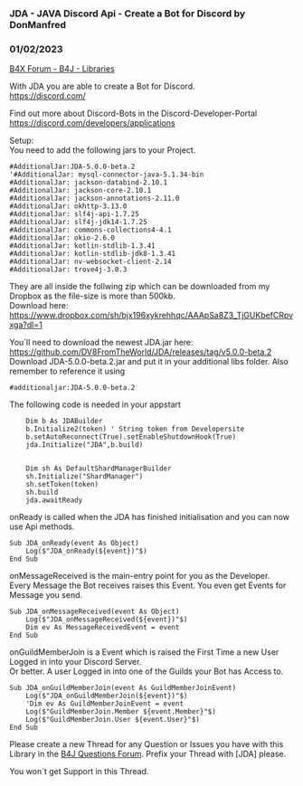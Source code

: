 ### JDA - JAVA Discord Api - Create a Bot for Discord by DonManfred
### 01/02/2023
[B4X Forum - B4J - Libraries](https://www.b4x.com/android/forum/threads/119003/)

With JDA you are able to create a Bot for Discord.  
<https://discord.com/>  
  
Find out more about Discord-Bots in the Discord-Developer-Portal  
<https://discord.com/developers/applications>  
  
Setup:  
You need to add the following jars to your Project.  

```B4X
#AdditionalJar:JDA-5.0.0-beta.2  
'#AdditionalJar: mysql-connector-java-5.1.34-bin  
#AdditionalJar: jackson-databind-2.10.1  
#AdditionalJar: jackson-core-2.10.1  
#AdditionalJar: jackson-annotations-2.11.0  
#AdditionalJar: okhttp-3.13.0  
#AdditionalJar: slf4j-api-1.7.25  
#AdditionalJar: slf4j-jdk14-1.7.25  
#AdditionalJar: commons-collections4-4.1  
#AdditionalJar: okio-2.6.0  
#AdditionalJar: kotlin-stdlib-1.3.41  
#AdditionalJar: kotlin-stdlib-jdk8-1.3.41  
#AdditionalJar: nv-websocket-client-2.14  
#AdditionalJar: trove4j-3.0.3
```

  
  
They are all inside the follwing zip which can be downloaded from my Dropbox as the file-size is more than 500kb.  
Download here:  
<https://www.dropbox.com/sh/bjx196xykrehhqc/AAApSa8Z3_TjGUKbefCRpvxga?dl=1>  
  
You´ll need to download the newest JDA.jar here:  
<https://github.com/DV8FromTheWorld/JDA/releases/tag/v5.0.0-beta.2>  
Download JDA-5.0.0-beta.2.jar and put it in your additional libs folder. Also remember to reference it using

```B4X
#additionaljar:JDA-5.0.0-beta.2
```

  
  
The following code is needed in your appstart  

```B4X
    Dim b As JDABuilder  
    b.Initialize2(token) ' String token from Developersite  
    b.setAutoReconnect(True).setEnableShutdownHook(True)  
    jda.Initialize("JDA",b.build)  
  
  
    Dim sh As DefaultShardManagerBuilder  
    sh.Initialize("ShardManager")  
    sh.setToken(token)  
    sh.build  
    jda.awaitReady
```

  
  
onReady is called when the JDA has finished initialisation and you can now use Api methods.  

```B4X
Sub JDA_onReady(event As Object)  
    Log($"JDA_onReady(${event})"$)  
End Sub
```

  
  
onMessageReceived is the main-entry point for you as the Developer.  
Every Message the Bot receives raises this Event. You even get Events for Message you send.  

```B4X
Sub JDA_onMessageReceived(event As Object)  
    Log($"JDA_onMessageReceived(${event})"$)  
    Dim ev As MessageReceivedEvent = event  
End Sub
```

  
  
onGuildMemberJoin is a Event which is raised the First Time a new User Logged in into your Discord Server.  
Or better. A user Logged in into one of the Guilds your Bot has Access to.  
  

```B4X
Sub JDA_onGuildMemberJoin(event As GuildMemberJoinEvent)  
    Log($"JDA_onGuildMemberJoin(${event})"$)  
    'Dim ev As GuildMemberJoinEvent = event  
    Log($"GuildMemberJoin.Member ${event.Member}"$)  
    Log($"GuildMemberJoin.User ${event.User}"$)  
End Sub
```

  
  
Please create a new Thread for any Question or Issues you have with this Library in the [B4J Questions Forum](https://www.b4x.com/android/forum/forums/b4j-questions.54/). Prefix your Thread with [JDA] please.  
  
You won´t get Support in this Thread.